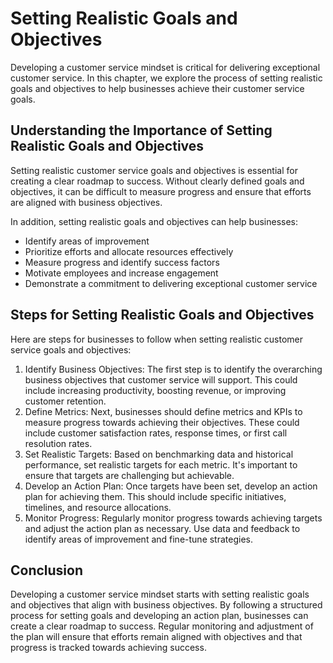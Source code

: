 Setting Realistic Goals and Objectives
========================================================================================

Developing a customer service mindset is critical for delivering exceptional customer service. In this chapter, we explore the process of setting realistic goals and objectives to help businesses achieve their customer service goals.

Understanding the Importance of Setting Realistic Goals and Objectives
----------------------------------------------------------------------

Setting realistic customer service goals and objectives is essential for creating a clear roadmap to success. Without clearly defined goals and objectives, it can be difficult to measure progress and ensure that efforts are aligned with business objectives.

In addition, setting realistic goals and objectives can help businesses:

* Identify areas of improvement
* Prioritize efforts and allocate resources effectively
* Measure progress and identify success factors
* Motivate employees and increase engagement
* Demonstrate a commitment to delivering exceptional customer service

Steps for Setting Realistic Goals and Objectives
------------------------------------------------

Here are steps for businesses to follow when setting realistic customer service goals and objectives:

1. Identify Business Objectives: The first step is to identify the overarching business objectives that customer service will support. This could include increasing productivity, boosting revenue, or improving customer retention.
2. Define Metrics: Next, businesses should define metrics and KPIs to measure progress towards achieving their objectives. These could include customer satisfaction rates, response times, or first call resolution rates.
3. Set Realistic Targets: Based on benchmarking data and historical performance, set realistic targets for each metric. It's important to ensure that targets are challenging but achievable.
4. Develop an Action Plan: Once targets have been set, develop an action plan for achieving them. This should include specific initiatives, timelines, and resource allocations.
5. Monitor Progress: Regularly monitor progress towards achieving targets and adjust the action plan as necessary. Use data and feedback to identify areas of improvement and fine-tune strategies.

Conclusion
----------

Developing a customer service mindset starts with setting realistic goals and objectives that align with business objectives. By following a structured process for setting goals and developing an action plan, businesses can create a clear roadmap to success. Regular monitoring and adjustment of the plan will ensure that efforts remain aligned with objectives and that progress is tracked towards achieving success.
